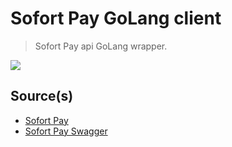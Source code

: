 Sofort Pay GoLang client
=====================
> Sofort Pay api GoLang wrapper.

![](https://wizard.sofort-pay.com/images/logo.svg)

## Source(s)

* [Sofort Pay](https://sofort-pay.com/)
* [Sofort Pay Swagger](https://api.sofort-pay.com/api/v1/payments/swagger.json)

[travis-link]: https://travis-ci.com/zhooravell/sofort-pay-go-client
[travis-image]: https://travis-ci.com/zhooravell/sofort-pay-go-client.svg?branch=master

[codecov-link]: https://codecov.io/gh/zhooravell/sofort-pay-go-client
[codecov-image]: https://codecov.io/gh/zhooravell/sofort-pay-go-client/branch/master/graph/badge.svg